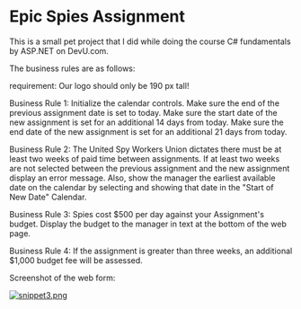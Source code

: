 # Epic Spies Assignment

This is a small pet project that I did while doing the course C# fundamentals by ASP.NET on DevU.com.

The business rules are as follows:

requirement: Our logo should only be 190 px tall!

Business Rule 1: Initialize the calendar controls. Make sure the end of the previous assignment date is set to today.  Make sure the start date of the new assignment is set for an additional 14 days from today.  Make sure the end date of the new assignment is set for an additional 21 days from today.

Business Rule 2: The United Spy Workers Union dictates there must be at least two weeks of paid time between assignments.  If at least two weeks are not selected between the previous assignment and the new assignment display an error message.  Also, show the manager the earliest available date on the calendar by selecting and showing that date in the "Start of New Date" Calendar.

Business Rule 3: Spies cost $500 per day against your Assignment's budget.  Display the budget to the manager in text at the bottom of the web page.

Business Rule 4: If the assignment is greater than three weeks, an additional $1,000 budget fee will be assessed.

Screenshot of the web form:

[![snippet3.png](https://s31.postimg.cc/5j6hy4p6j/snippet3.png)](https://postimg.cc/image/lu6lug1o7/)

